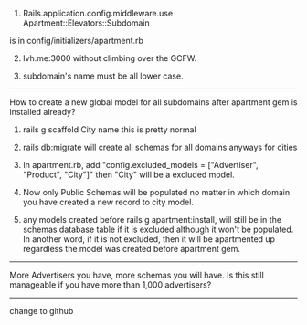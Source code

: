 1. Rails.application.config.middleware.use Apartment::Elevators::Subdomain

is in config/initializers/apartment.rb

2. lvh.me:3000 without climbing over the GCFW.

3. subdomain's name must be all lower case.
--------------------------------------------------

How to create a new global model for all subdomains after apartment gem is installed already?

1. rails g scaffold City name
this is pretty normal

2. rails db:migrate
will create all schemas for all domains anyways for cities

3. In apartment.rb, add "config.excluded_models = ["Advertiser", "Product", "City"]"
then "City" will be a excluded model.

4. Now only Public Schemas will be populated no matter in which domain you have created a new record to city model.

5. any models created before rails g apartment:install, will still be in the schemas database table if it is excluded although it won't be populated. In another word, if it is not excluded, then it will be apartmented up regardless the model was created before apartment gem.
--------------------------------------------------

More Advertisers you have, more schemas you will have. Is this still manageable if you have more than 1,000 advertisers?

--------------------------------------------------------------

change to github
